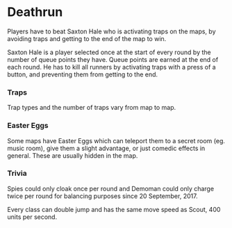 # Deathrun

Players have to beat Saxton Hale who is activating traps on the maps, by avoiding traps and getting to the end of the map to win.

Saxton Hale is a player selected once at the start of every round by the number of queue points they have. Queue points are earned at the end of each round. He has to kill all runners by activating traps with a press of a button, and preventing them from getting to the end.

### Traps

Trap types and the number of traps vary from map to map.

### Easter Eggs

Some maps have Easter Eggs which can teleport them to a secret room \(eg. music room\), give them a slight advantage, or just comedic effects in general. These are usually hidden in the map.

### Trivia

Spies could only cloak once per round and Demoman could only charge twice per round for balancing purposes since 20 September, 2017.

Every class can double jump and has the same move speed as Scout, 400 units per second.

